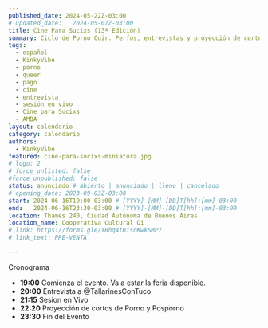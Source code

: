 ```yaml
---
published_date: 2024-05-22Z-03:00
# updated_date:   2024-05-07Z-03:00
title: Cine Para Sucixs (13ª Edición)
summary: Ciclo de Porno Cuir. Perfos, entrevistas y proyección de cortos p0rno queer-lgtb. Venite a ver cine sucio y mojarte con nosotres.
tags:
  - español
  - KinkyVibe
  - porno
  - queer
  - pago
  - cine
  - entrevista
  - sesión en vivo
  - Cine para Sucixs
  - AMBA
layout: calendario
category: calendario
authors:
  - KinkyVibe
featured: cine-para-sucixs-miniatura.jpg
# logo: 2
# force_unlisted: false
#force_unpublished: false
status: anunciado # abierto | anunciado | lleno | cancelado
# opening_date: 2023-09-03Z-03:00
start: 2024-06-16T19:00-03:00 # [YYYY]-[MM]-[DD]T[hh]:[mm]-03:00
end:   2024-06-16T23:30-03:00 # [YYYY]-[MM]-[DD]T[hh]:[mm]-03:00
location: Thames 240, Ciudad Autónoma de Buenos Aires
location_name: Cooperativa Cultural Qi
# link: https://forms.gle/YBhq4tRisnKwkSMP7
# link_text: PRE-VENTA

---
```

 Cronograma
- **19:00** Comienza el evento. Va a estar la feria disponible.
- **20:00** Entrevista a @TallarinesConTuco
- **21:15** Sesion en Vivo 
- **22:20** Proyección de cortos de Porno y Posporno
- **23:30** Fin del Evento